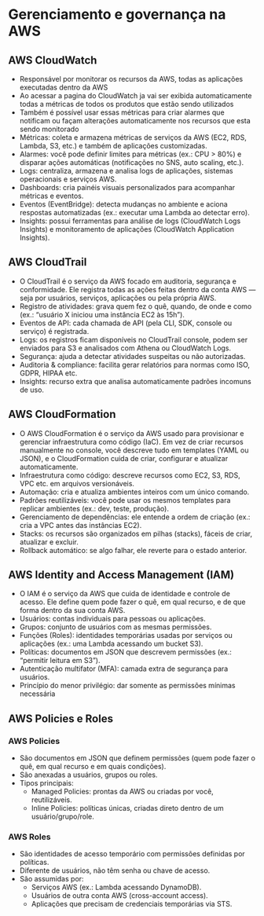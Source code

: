 # Gerenciamento e governança na AWS

## AWS CloudWatch
* Responsável por monitorar os recursos da AWS, todas as aplicações executadas dentro da AWS
* Ao acessar a pagina do CloudWatch ja vai ser exibida automaticamente todas a métricas de todos os produtos que estão sendo utilizados
* Também é possível usar essas métricas para criar alarmes que notificam ou façam alterações automaticamente nos recursos que esta sendo monitorado
* Métricas: coleta e armazena métricas de serviços da AWS (EC2, RDS, Lambda, S3, etc.) e também de aplicações customizadas.
* Alarmes: você pode definir limites para métricas (ex.: CPU > 80%) e disparar ações automáticas (notificações no SNS, auto scaling, etc.).
* Logs: centraliza, armazena e analisa logs de aplicações, sistemas operacionais e serviços AWS.
* Dashboards: cria painéis visuais personalizados para acompanhar métricas e eventos.
* Eventos (EventBridge): detecta mudanças no ambiente e aciona respostas automatizadas (ex.: executar uma Lambda ao detectar erro).
* Insights: possui ferramentas para análise de logs (CloudWatch Logs Insights) e monitoramento de aplicações (CloudWatch Application Insights).

## AWS CloudTrail
* O CloudTrail é o serviço da AWS focado em auditoria, segurança e conformidade. Ele registra todas as ações feitas dentro da conta AWS — seja por usuários, serviços, aplicações ou pela própria AWS.
* Registro de atividades: grava quem fez o quê, quando, de onde e como (ex.: “usuário X iniciou uma instância EC2 às 15h”).
* Eventos de API: cada chamada de API (pela CLI, SDK, console ou serviço) é registrada.
* Logs: os registros ficam disponíveis no CloudTrail console, podem ser enviados para S3 e analisados com Athena ou CloudWatch Logs.
* Segurança: ajuda a detectar atividades suspeitas ou não autorizadas.
* Auditoria & compliance: facilita gerar relatórios para normas como ISO, GDPR, HIPAA etc.
* Insights: recurso extra que analisa automaticamente padrões incomuns de uso.

## AWS CloudFormation
* O AWS CloudFormation é o serviço da AWS usado para provisionar e gerenciar infraestrutura como código (IaC). Em vez de criar recursos manualmente no console, você descreve tudo em templates (YAML ou JSON), e o CloudFormation cuida de criar, configurar e atualizar automaticamente.
* Infraestrutura como código: descreve recursos como EC2, S3, RDS, VPC etc. em arquivos versionáveis.
* Automação: cria e atualiza ambientes inteiros com um único comando.
* Padrões reutilizáveis: você pode usar os mesmos templates para replicar ambientes (ex.: dev, teste, produção).
* Gerenciamento de dependências: ele entende a ordem de criação (ex.: cria a VPC antes das instâncias EC2).
* Stacks: os recursos são organizados em pilhas (stacks), fáceis de criar, atualizar e excluir.
* Rollback automático: se algo falhar, ele reverte para o estado anterior.

## AWS Identity and Access Management (IAM)
* O IAM é o serviço da AWS que cuida de identidade e controle de acesso. Ele define quem pode fazer o quê, em qual recurso, e de que forma dentro da sua conta AWS.
* Usuários: contas individuais para pessoas ou aplicações.
* Grupos: conjunto de usuários com as mesmas permissões.
* Funções (Roles): identidades temporárias usadas por serviços ou aplicações (ex.: uma Lambda acessando um bucket S3).
* Políticas: documentos em JSON que descrevem permissões (ex.: “permitir leitura em S3”).
* Autenticação multifator (MFA): camada extra de segurança para usuários.
* Princípio do menor privilégio: dar somente as permissões mínimas necessária

## AWS Policies e Roles
### AWS Policies
* São documentos em JSON que definem permissões (quem pode fazer o quê, em qual recurso e em quais condições).
* São anexadas a usuários, grupos ou roles.
* Tipos principais:
	* Managed Policies: prontas da AWS ou criadas por você, 	reutilizáveis.
	* Inline Policies: políticas únicas, criadas direto 	dentro de um usuário/grupo/role.
### AWS Roles
* São identidades de acesso temporário com permissões definidas por políticas.
* Diferente de usuários, não têm senha ou chave de acesso.
* São assumidas por:
	* Serviços AWS (ex.: Lambda acessando DynamoDB).
	* Usuários de outra conta AWS (cross-account access).
	* Aplicações que precisam de credenciais temporárias 	via STS.
